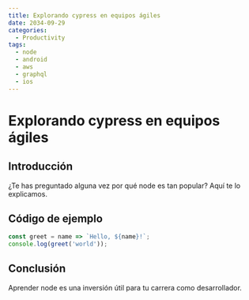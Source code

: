 ```yaml
---
title: Explorando cypress en equipos ágiles
date: 2034-09-29
categories:
  - Productivity
tags:
  - node
  - android
  - aws
  - graphql
  - ios
---
```


# Explorando cypress en equipos ágiles

## Introducción

¿Te has preguntado alguna vez por qué node es tan popular? Aquí te lo explicamos.

## Código de ejemplo

```javascript
const greet = name => `Hello, ${name}!`;
console.log(greet('world'));
```

## Conclusión

Aprender node es una inversión útil para tu carrera como desarrollador.